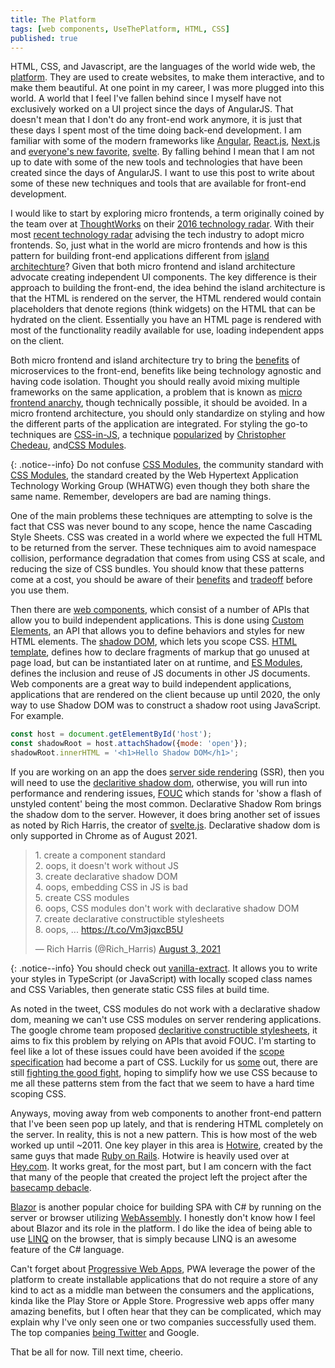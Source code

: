 ```yaml
---
title: The Platform
tags: [web components, UseThePlatform, HTML, CSS]
published: true
---
```


HTML, CSS, and Javascript, are the languages of the world wide web, the [platform](https://youtu.be/BzX4aTRPzno?t=937). They are used to create websites, to make them interactive, and to make them beautiful. At one point in my career, I was more plugged into this world. A world that I feel I've fallen behind since I myself have not exclusively worked on a UI project since the days of AngularJS. That doesn't mean that I don't do any front-end work anymore, it is just that these days I spent most of the time doing back-end development. I am familiar with some of the modern frameworks like [Angular](https://angular.io/), [React.js](https://reactjs.org/), [Next.js](https://nextjs.org/) and [everyone's new favorite](https://insights.stackoverflow.com/survey/2021#section-most-loved-dreaded-and-wanted-web-frameworks), [svelte](https://svelte.dev/). By falling behind I mean that I am not up to date with some of the new tools and technologies that have been created since the days of AngularJS. I want to use this post to write about some of these new techniques and tools that are available for front-end development.

I would like to start by exploring micro frontends, a term originally coined by the team over at [ThoughtWorks](https://www.thoughtworks.com/) on their [2016 technology radar](https://www.thoughtworks.com/radar/techniques/micro-frontends). With their most [recent technology radar](https://www.thoughtworks.com/radar/techniques/micro-frontends) advising the tech industry to adopt micro frontends. So, just what in the world are micro frontends and how is this pattern for building front-end applications different from [island architechture](https://jasonformat.com/islands-architecture/)? Given that both micro frontend and island architecture advocate creating independent UI components. The key difference is their approach to building the front-end, the idea behind the island architecture is that the HTML is rendered on the server, the HTML rendered would contain placeholders that denote regions (think widgets) on the HTML that can be hydrated on the client. Essentially you have an HTML page is rendered with most of the functionality readily available for use, loading independent apps on the client.

Both micro frontend and island architecture try to bring the [benefits](https://stackify.com/6-key-benefits-of-microservices-architecture/) of microservices to the front-end, benefits like being technology agnostic and having code isolation. Thought you should really avoid mixing multiple frameworks on the same application, a problem that is known as [micro frontend anarchy](https://www.thoughtworks.com/radar/techniques/micro-frontend-anarchy), though technically possible, it should be avoided. In a micro frontend architecture, you should only standardize on styling and how the different parts of the application are integrated. For styling the go-to techniques are [CSS-in-JS](https://medium.com/dailyjs/what-is-actually-css-in-js-f2f529a2757), a technique [popularized](https://speakerdeck.com/vjeux/react-css-in-js) by [Christopher Chedeau](http://blog.vjeux.com/), and[CSS Modules](https://github.com/css-modules/css-modules). 

{: .notice--info}
Do not confuse [CSS Modules](https://github.com/css-modules/css-modules), the community standard with [CSS Modules](https://github.com/whatwg/html/pull/4898/), the standard created by the Web Hypertext Application Technology Working Group (WHATWG) even though they both share the same name. Remember, developers are bad are naming things.

One of the main problems these techniques are attempting to solve is the fact that CSS was never bound to any scope, hence the name Cascading Style Sheets. CSS was created in a world where we expected the full HTML to be returned from the server. These techniques aim to avoid namespace collision, performance degradation that comes from using CSS at scale, and reducing the size of CSS bundles. You should know that these patterns come at a cost, you should be aware of their [benefits](https://medium.com/object-partners/css-in-js-benefits-drawback-and-tooling-80286b03f9aa) and [tradeoff](https://www.freecodecamp.org/news/the-tradeoffs-of-css-in-js-bee5cf926fdb/) before you use them.

Then there are [web components](https://www.webcomponents.org/), which consist of a number of APIs that allow you to build independent applications. This is done using [Custom Elements](https://www.webcomponents.org/specs#the-custom-elements-specification), an API that allows you to define behaviors and styles for new HTML elements. The [shadow DOM](https://www.webcomponents.org/specs#the-shadow-dom-specification), which lets you scope CSS.  [HTML template](https://www.webcomponents.org/specs#the-html-template-specification), defines how to declare fragments of markup that go unused at page load, but can be instantiated later on at runtime, and [ES Modules](https://www.webcomponents.org/specs#the-es-module-specification), defines the inclusion and reuse of JS documents in other JS documents. Web components are a great way to build independent applications, applications that are rendered on the client because up until 2020, the only way to use Shadow DOM was to construct a shadow root using JavaScript. For example.

```javascript
const host = document.getElementById('host');
const shadowRoot = host.attachShadow({mode: 'open'});
shadowRoot.innerHTML = '<h1>Hello Shadow DOM</h1>';
```
 
If you are working on an app the does [server side rendering](https://developers.google.com/web/updates/2019/02/rendering-on-the-web) (SSR), then you will need to use the [declaritive shadow dom](https://web.dev/declarative-shadow-dom/), otherwise, you will run into performance and rendering issues, [FOUC](https://en.wikipedia.org/wiki/Flash_of_unstyled_content) which stands for 'show a flash of unstyled content' being the most common. Declarative Shadow Rom brings the shadow dom to the server. However, it does bring another set of issues as noted by Rich Harris, the creator of [svelte.js](https://svelte.dev/). Declarative shadow dom is only supported in Chrome as of August 2021.

<blockquote class="twitter-tweet"><p lang="en" dir="ltr">1. create a component standard<br>2. oops, it doesn&#39;t work without JS<br>3. create declarative shadow DOM<br>4. oops, embedding CSS in JS is bad<br>5. create CSS modules<br>6. oops, CSS modules don&#39;t work with declarative shadow DOM<br>7. create declarative constructible stylesheets<br>8. oops, ... <a href="https://t.co/Vm3jqxcB5U">https://t.co/Vm3jqxcB5U</a></p>&mdash; Rich Harris (@Rich_Harris) <a href="https://twitter.com/Rich_Harris/status/1422596305973567495?ref_src=twsrc%5Etfw">August 3, 2021</a></blockquote> <script async src="https://platform.twitter.com/widgets.js" charset="utf-8"></script>

{: .notice--info}
You should check out [vanilla-extract](https://github.com/seek-oss/vanilla-extract). It allows you to write your styles in TypeScript (or JavaScript) with locally scoped class names and CSS Variables, then generate static CSS files at build time.

As noted in the tweet, CSS modules do not work with a declarative shadow dom, meaning we can't use CSS modules on server rendering applications. The google chrome team proposed [declaritive constructible stylesheets](https://wicg.github.io/construct-stylesheets/), it aims to fix this problem by relying on APIs that avoid FOUC. I'm starting to feel like a lot of these issues could have been avoided if the [scope specification](https://www.w3.org/TR/css-scoping-1/) had become a part of CSS. Luckily for us [some](https://twitter.com/TerribleMia/) out, there are still [fighting the good fight](https://css.oddbird.net/scope/explainer/), hoping to simplify how we use CSS because to me all these patterns stem from the fact that we seem to have a hard time scoping CSS.

Anyways, moving away from web components to another front-end pattern that I've been seen pop up lately, and that is rendering HTML completely on the server. In reality, this is not a new pattern. This is how most of the web worked up until ~2011. One key player in this area is [Hotwire](https://hotwired.dev/), created by the same guys that made [Ruby on Rails](https://rubyonrails.org/). Hotwire is heavily used over at [Hey.com](https://www.hey.com/). It works great, for the most part, but I am concern with the fact that many of the people that created the project left the project after the [basecamp debacle](https://www.platformer.news/p/-what-really-happened-at-basecamp).

[Blazor](https://dotnet.microsoft.com/apps/aspnet/web-apps/blazor) is another popular choice for building SPA with C# by running on the server or browser utilizing [WebAssembly](https://webassembly.org/). I honestly don't know how I feel about Blazor and its role in the platform. I do like the idea of being able to use [LINQ](https://docs.microsoft.com/en-us/dotnet/csharp/programming-guide/concepts/linq/) on the browser, that is simply because LINQ is an awesome feature of the C# language.

Can't forget about [Progressive Web Apps](https://docs.microsoft.com/en-us/microsoft-edge/progressive-web-apps-chromium/), PWA leverage the power of the platform to create installable applications that do not require a store of any kind to act as a middle man between the consumers and the applications, kinda like the Play Store or Apple Store. Progressive web apps offer many amazing benefits, but I often hear that they can be complicated, which may explain why I've only seen one or two companies successfully used them. The top companies [being Twitter](https://blog.twitter.com/engineering/en_us/topics/open-source/2017/how-we-built-twitter-lite) and Google.


That be all for now. Till next time, cheerio.